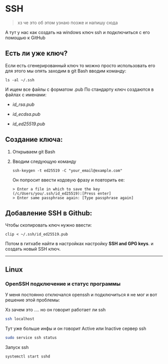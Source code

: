 # SSH

> хз че это об этом узнаю позже и напишу сюда

А тут у нас как создать на windows ключ ssh и подключиться с его помощью к GitHub

## Есть ли уже ключ?

Если есть сгенерированный ключ то можно просто использовать его для этого мы опять заходим в git Bash вводим команду: 

```
ls -al ~/.ssh
```
И ищем все файлы с форматом .pub
По стандарту ключ создаются в файлах с именами: 

- *id_rsa.pub*

- *id_ecdsa.pub*

- *id_ed25519.pub*

    


## Создание ключа:

1. Открываем git Bash

2. Вводим следующую команду 

    ```
    ssh-keygen -t ed25519 -C "your_email@example.com"
    ```

    Он попросит ввести кодовую фразу и повторить ее:

    ```
    > Enter a file in which to save the key (/c/Users/you/.ssh/id_ed25519):[Press enter]
    > Enter same passphrase again: [Type passphrase again]
    ```



## Добавление SSH в Github:

Чтобы скопировать ключ нужно ввести:

```
clip < ~/.ssh/id_ed25519.pub
```

Потом в гитхабе найти в настройках настройку  **SSH and GPG keys**.
и создать новый SSH ключ.

---

## Linux

### OpenSSH подключение и  статус программы

У меня постоянно отключался openssh и подключиться я не мог и вот решение этой проблемы:

Хз зачем это .... но он говорит работает ли ssh

~~~bash
ssh localhost
~~~

Тут уже больше инфы и он говорит Active или Inactive сервер ssh 

~~~bash
sudo service ssh status
~~~

Запуск ssh

~~~bash
systemctl start sshd
~~~

